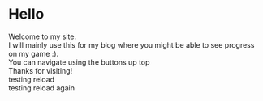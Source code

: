 # Hello

Welcome to my site.  
I will mainly use this for my blog where you might be able to see progress on my game :).  
You can navigate using the buttons up top  
Thanks for visiting!  
testing reload  
testing reload again
